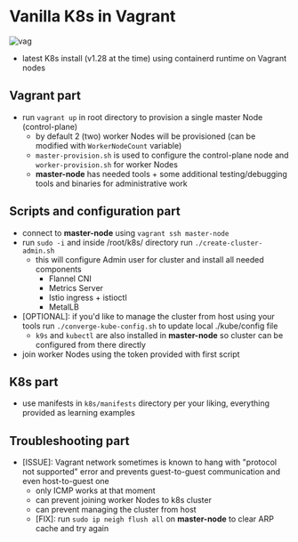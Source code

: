 # Vanilla K8s in Vagrant
![vag](https://github.com/gek0/vagrant-vanilla-k8s/assets/8794964/187cf698-ebfb-4dec-8d09-3582fb0ca795)

- latest K8s install (v1.28 at the time) using containerd runtime on Vagrant nodes

## Vagrant part
- run `vagrant up` in root directory to provision a single master Node (control-plane)
  - by default 2 (two) worker Nodes will be provisioned (can be modified with `WorkerNodeCount` variable)
  - `master-provision.sh` is used to configure the control-plane node and `worker-provision.sh` for worker Nodes
  - **master-node** has needed tools + some additional testing/debugging tools and binaries for administrative work

## Scripts and configuration part
- connect to **master-node** using `vagrant ssh master-node`
- run `sudo -i` and inside /root/k8s/ directory run `./create-cluster-admin.sh`
  - this will configure Admin user for cluster and install all needed components
    - Flannel CNI
    - Metrics Server
    - Istio ingress + istioctl
    - MetalLB
- [OPTIONAL]: if you'd like to manage the cluster from host using your tools run `./converge-kube-config.sh` to update local ./kube/config file
  - `k9s` and `kubectl` are also installed in **master-node** so cluster can be configured from there directly
- join worker Nodes using the token provided with first script

## K8s part
- use manifests in `k8s/manifests` directory per your liking, everything provided as learning examples

## Troubleshooting part
- [ISSUE]: Vagrant network sometimes is known to hang with "protocol not supported" error and prevents guest-to-guest communication and even host-to-guest one
  - only ICMP works at that moment
  - can prevent joining worker Nodes to k8s cluster
  - can prevent managing the cluster from host
  - [FIX]: run `sudo ip neigh flush all` on **master-node** to clear ARP cache and try again
